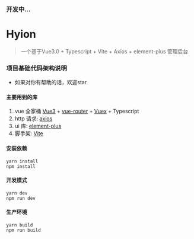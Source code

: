 ### 开发中...
# Hyion

>一个基于Vue3.0 + Typescript + Vite + Axios +  element-plus 管理后台
### 项目基础代码架构说明

- 如果对你有帮助的话，欢迎star

#### 主要用到的库

1. vue 全家桶 [Vue3](https://vue3js.cn/docs/zh/guide/introduction.html) + [vue-router](https://github.com/vuejs/vue-router-next) + [Vuex](https://github.com/vuejs/vuex/tree/4.0/) + Typescript
2. http 请求: [axios](https://github.com/axios/axios)
3. ui 库: [element-plus](https://element-plus.gitee.io/#/zh-CN/component/installation)
4. 脚手架: [Vite](https://github.com/vitejs/vite)

#### 安装依赖

```
yarn install
npm install
```

#### 开发模式

```
yarn dev
npm run dev
```

#### 生产环境

```
yarn build
npm run build
```
